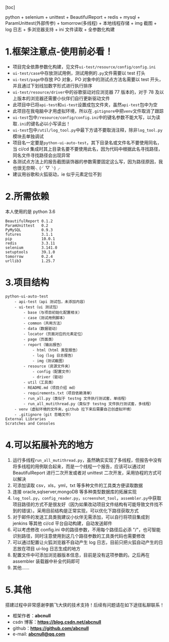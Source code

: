 [toc]

python + selenium + unittest + BeautifulReport + redis + mysql + ParamUnittest(外部传参) + tomorrow(多线程) + 本地线程存储 + img 截图 + log 日志 + 多浏览器支持 + ini 文件读取 + 全参数化构建  

# 1.框架注意点-使用前必看！
- 项目完全依靠参数化构建，见文件`ui-test/resource/config/config.ini`
- `ui-test/case`中存放测试用例，测试用例的`.py`文件需要以 test 打头
- `ui-test/page`中存放 PO 对象，PO 对象中的测试点方法名需要以 test 开头，并且通过下划线加数字形式进行执行排序
- `ui-test/resource/driver`中的谷歌驱动对应浏览器 77 版本的，对于 78 及以上版本的浏览器还需要小伙伴们自行更新驱动文件
- 此项目中已将`api-test`和`ui-test`设置成包文件夹，虽然`api-test`包中为空
- 此项目在我电脑中才用虚拟环境，所以在`.gitignore`中把`venv`文件取消了跟踪
- `ui-test`包中`/resource/config/config.ini`中的键名参数不能大写，以为读取`.ini`的键名必以小写读出！
- `ui-test`包中`/util/log_tool.py`中最下方请不要取消注释，除非`log_tool.py`模块去单独调试
- 项目名一定要是`python-ui-auto-test`，其下目录名或文件名不要使用同名，当 ci/cd 集成时其上目录名要不要使用此名，因为代码中根据此名寻找路径，同名文件寻找路径会出现异常
- 各测试点方法上的报告截图装饰器的参数需要固定这么写，因为路径原因，我也很无奈啊╮(╯▽╰)╭
- 建议用谷歌和火狐驱动，ie 似乎元素定位不到

# 2.所需依赖
本人使用的是 python 3.6
```
BeautifulReport 0.1.2
ParamUnittest   0.2
PyMySQL         0.9.3
futures         3.1.1
pip             10.0.1	
redis           3.3.11
selenium        3.141.0	
setuptools      39.1.0	
tomorrow        0.2.4	
urllib3         1.25.7	
```

# 3.项目结构
```
python-ui-auto-test
    - api-test（api 测试包，未添加内容）
    - ui-test（ui 测试包）
        - base（与项目初始化配置相关）
        - case（测试用例脚本）
        - common（共用方法）
        - data（数据驱动）
        - locator（页面对应的元素定位）
        - page（页面类）
        - report（输出报告）
            - html（html 类型报告）
            - log（log 日志报告）
            - img（测试截图）
        - resource（资源文件夹）
            - config（配置文件）
            - driver（驱动）
        - util（工具类）
        - README.md（项目介绍 md）
        - requirements.txt（项目依赖清单）
        - run_all.py（类似于 testng 文件执行测试套，单线程）
        - run_all_mutithread.py（类似于 testng 文件执行测试套，多线程）
    - venv（虚拟环境的文件夹，github 拉下来后需要自己创虚拟环境）
    - .gitignore（git 忽略文件）
External Libraries
Scratches and Consoles
```

# 4.可以拓展补充的地方
1. 运行多线程`run_all_mutithread.py`，虽然确实实现了多线程，但报告中没有将多线程的用例联合起来，而是一个线程一个报告，应该可以通过对 BeautifulReport 进行二次开发或者对 unittest 二次开发，采用协程的方式可以解决
2. 可添加读取 csv，xls，yml，txt 等多种文件的工具类方便读取数据
3. 连接 oracle,sqlserver,mongoDB 等多种类型数据库的拓展实现
4. `log_tool.py`，`config_reader.py`，`screenshot_tool`，`assembler.py`中获取项目路径的方式不是很友好（因为如果改动项目文件结构有可能导致文件找不到的错误）。采用目前结构是正常实现，可以优化下路径获取方式
5. 对于邮件的发送工具类我建议小伙伴无需添加，可以自行将项目集成到 jenkins 等其他 ci/cd 平台自动构建，自动发送邮件
6. 可以考虑修改 config.ini 中的路径参数，不用每个路径后必添 "/"，也可智能识别路径，同时注意使用到这几个路径参数的工具类代码也需要修改
7. 可以通过配置让火狐浏览器不自动产生 log 日志，目前只把火狐自动产生的日志放在项目 ui-log 日志生成的地方
8. 配置文件中可添加浏览器版本信息，目前是没有这项参数的。之后再在 assembler 装载器中补全代码即可
9. 其他......

# 5.其他
搭建过程中非常感谢李鹏飞大侠的技术支持！后续有问题请在如下途径私聊联系！
- 框架作者：**abcnull**
- csdn 博客：**https://blog.csdn.net/abcnull**
- github：**https://github.com/abcnull**
- e-mail: **abcnull@qq.com**